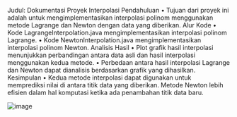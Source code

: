Judul: Dokumentasi Proyek Interpolasi
Pendahuluan
•
Tujuan dari proyek ini adalah untuk mengimplementasikan interpolasi polinom menggunakan metode Lagrange dan Newton dengan data yang diberikan.
Alur Kode
•
Kode LagrangeInterpolation.java mengimplementasikan interpolasi polinom Lagrange.
•
Kode NewtonInterpolation.java mengimplementasikan interpolasi polinom Newton.
Analisis Hasil
•
Plot grafik hasil interpolasi menunjukkan perbandingan antara data asli dan hasil interpolasi menggunakan kedua metode.
•
Perbedaan antara hasil interpolasi Lagrange dan Newton dapat dianalisis berdasarkan grafik yang dihasilkan.
Kesimpulan
•
Kedua metode interpolasi dapat digunakan untuk memprediksi nilai di antara titik data yang diberikan. Metode Newton lebih efisien dalam hal komputasi ketika ada penambahan titik data baru.

![image](https://github.com/Nicolauzzz/Implementasi-Interpolasi/assets/129579744/ee5cc83a-a794-4d57-8054-cfb5f1998e22)
